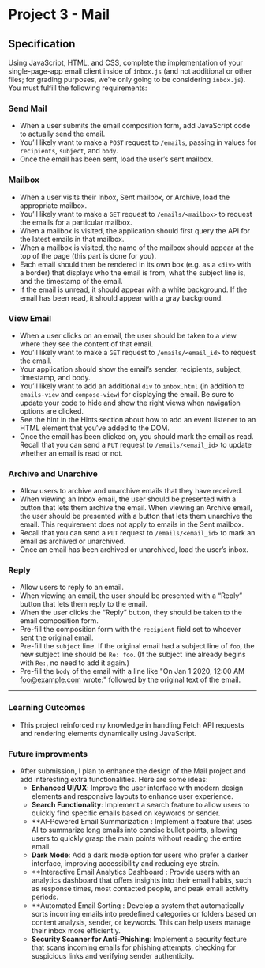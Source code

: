 # Project 3 - Mail 

## Specification

Using JavaScript, HTML, and CSS, complete the implementation of your single-page-app email client inside of `inbox.js` (and not additional or other files; for grading purposes, we’re only going to be considering `inbox.js`). You must fulfill the following requirements:

### Send Mail
- When a user submits the email composition form, add JavaScript code to actually send the email.
- You’ll likely want to make a `POST` request to `/emails`, passing in values for `recipients`, `subject`, and `body`.
- Once the email has been sent, load the user’s sent mailbox.



### Mailbox
- When a user visits their Inbox, Sent mailbox, or Archive, load the appropriate mailbox.
- You’ll likely want to make a `GET` request to `/emails/<mailbox>` to request the emails for a particular mailbox.
- When a mailbox is visited, the application should first query the API for the latest emails in that mailbox.
- When a mailbox is visited, the name of the mailbox should appear at the top of the page (this part is done for you).
- Each email should then be rendered in its own box (e.g. as a `<div>` with a border) that displays who the email is from, what the subject line is, and the timestamp of the email.
- If the email is unread, it should appear with a white background. If the email has been read, it should appear with a gray background.





### View Email
- When a user clicks on an email, the user should be taken to a view where they see the content of that email.
- You’ll likely want to make a `GET` request to `/emails/<email_id>` to request the email.
- Your application should show the email’s sender, recipients, subject, timestamp, and body.
- You’ll likely want to add an additional `div` to `inbox.html` (in addition to `emails-view` and `compose-view`) for displaying the email. Be sure to update your code to hide and show the right views when navigation options are clicked.
- See the hint in the Hints section about how to add an event listener to an HTML element that you’ve added to the DOM.
- Once the email has been clicked on, you should mark the email as read. Recall that you can send a `PUT` request to `/emails/<email_id>` to update whether an email is read or not.






### Archive and Unarchive
- Allow users to archive and unarchive emails that they have received.
- When viewing an Inbox email, the user should be presented with a button that lets them archive the email. When viewing an Archive email, the user should be presented with a button that lets them unarchive the email. This requirement does not apply to emails in the Sent mailbox.
- Recall that you can send a `PUT` request to `/emails/<email_id>` to mark an email as archived or unarchived.
- Once an email has been archived or unarchived, load the user’s inbox.

### Reply
- Allow users to reply to an email.
- When viewing an email, the user should be presented with a “Reply” button that lets them reply to the email.
- When the user clicks the “Reply” button, they should be taken to the email composition form.
- Pre-fill the composition form with the `recipient` field set to whoever sent the original email.
- Pre-fill the `subject` line. If the original email had a subject line of `foo`, the new subject line should be `Re: foo`. (If the subject line already begins with `Re:`, no need to add it again.)
- Pre-fill the `body` of the email with a line like "On Jan 1 2020, 12:00 AM foo@example.com wrote:" followed by the original text of the email.

---



### Learning Outcomes

- This project reinforced my knowledge in handling Fetch API requests and rendering elements dynamically using JavaScript.


### Future improvments

- After submission, I plan to enhance the design of the Mail project and add interesting extra functionalities. Here are some ideas:
  - **Enhanced UI/UX**: Improve the user interface with modern design elements and responsive layouts to enhance user experience.
  - **Search Functionality**: Implement a search feature to allow users to quickly find specific emails based on keywords or sender.
  - **AI-Powered Email Summarization : Implement a feature that uses AI to summarize long emails into concise bullet points, allowing users to quickly grasp the main points without reading the entire email.
  - **Dark Mode**: Add a dark mode option for users who prefer a darker interface, improving accessibility and reducing eye strain.
  - **Interactive Email Analytics Dashboard : Provide users with an analytics dashboard that offers insights into their email habits, such as response times, most contacted people, and peak email activity periods.
  - **Automated Email Sorting : Develop a system that automatically sorts incoming emails into predefined categories or folders based on content analysis, sender, or keywords. This can help users manage their inbox more efficiently.
  - **Security Scanner for Anti-Phishing**: Implement a security feature that scans incoming emails for phishing attempts, checking for suspicious links and verifying sender authenticity.